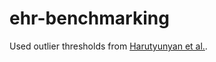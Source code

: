 # ehr-benchmarking

Used outlier thresholds from [Harutyunyan et al.](https://github.com/YerevaNN/mimic3-benchmarks).